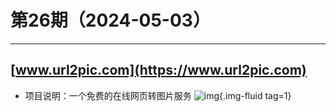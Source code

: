# 第26期（2024-05-03）

---
## [www.url2pic.com](https://www.url2pic.com)
- 项目说明：一个免费的在线网页转图片服务
![img](https://ghfast.top/https://raw.githubusercontent.com/xiaoxuan6/weekly/main/docs/static/images/2024-05-03/1714732484.png){.img-fluid tag=1}
